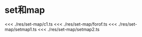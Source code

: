 # set和map

<<< ./res/set-map/c1.ts
<<< ./res/set-map/forof.ts
<<< ./res/set-map/setmap1.ts
<<< ./res/set-map/setmap2.ts
